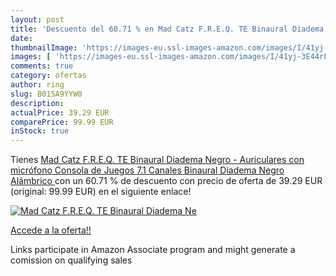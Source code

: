 ```yaml
---
layout: post
title: 'Descuento del 60.71 % en Mad Catz F.R.E.Q. TE Binaural Diadema Ne'
date: 
thumbnailImage: 'https://images-eu.ssl-images-amazon.com/images/I/41yj-3E44rL._SL200_.jpg'
images: [ 'https://images-eu.ssl-images-amazon.com/images/I/41yj-3E44rL._SL200_.jpg' ]
comments: true
category: ofertas
author: ring
slug: B015A9YYW0
description:
actualPrice: 39.29 EUR
comparePrice: 99.99 EUR
inStock: true
---
```


Tienes [Mad Catz F.R.E.Q. TE Binaural Diadema Negro - Auriculares con micrófono  Consola de Juegos  7.1 Canales  Binaural  Diadema  Negro  Alámbrico ](https://www.amazon.es/dp/B015A9YYW0/?tag=tolees-21) con un 60.71 % de descuento con precio de oferta de 39.29 EUR (original: 99.99 EUR) en el siguiente enlace!

[![Mad Catz F.R.E.Q. TE Binaural Diadema Ne](https://images-eu.ssl-images-amazon.com/images/I/41yj-3E44rL._SL200_.jpg)](https://www.amazon.es/dp/B015A9YYW0/?tag=tolees-21)

[Accede a la oferta!!](https://www.amazon.es/dp/B015A9YYW0/?tag=tolees-21)

Links participate in Amazon Associate program and might generate a comission on qualifying sales


